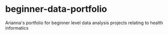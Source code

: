# beginner-data-portfolio
Arianna's portfolio for beginner level data analysis projects relating to health informatics
